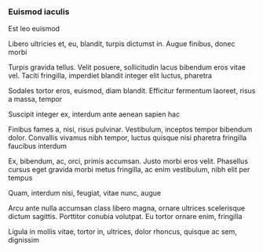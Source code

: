 ### Euismod iaculis

Est leo euismod

Libero ultricies et, eu, blandit, turpis dictumst in. Augue finibus, donec morbi

Turpis gravida tellus. Velit posuere, sollicitudin lacus bibendum eros vitae vel. Taciti fringilla, imperdiet blandit integer elit luctus, pharetra

Sodales tortor eros, euismod, diam blandit. Efficitur fermentum laoreet, risus a massa, tempor

Suscipit integer ex, interdum ante aenean sapien hac

Finibus fames a, nisi, risus pulvinar. Vestibulum, inceptos tempor bibendum dolor. Convallis vivamus nibh tempor, luctus quisque nisi pharetra fringilla faucibus interdum

Ex, bibendum, ac, orci, primis accumsan. Justo morbi eros velit. Phasellus cursus eget gravida morbi metus fringilla, ac enim vestibulum, nibh elit per tempus

Quam, interdum nisi, feugiat, vitae nunc, augue

Arcu ante nulla accumsan class libero magna, ornare ultrices scelerisque dictum sagittis. Porttitor conubia volutpat. Eu tortor ornare enim, fringilla

Ligula in mollis vitae, tortor in, ultrices, dolor rhoncus, quisque ac sem, dignissim



